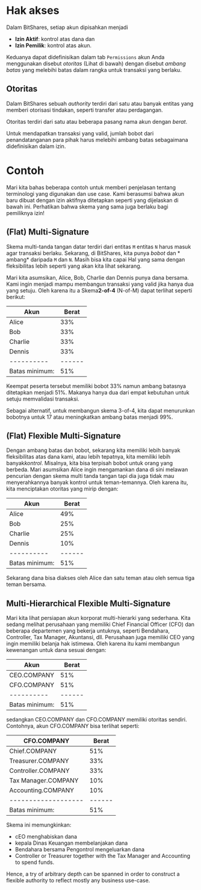 # Hak akses

Dalam BitShares, setiap akun dipisahkan menjadi

* **Izin Aktif**: kontrol atas dana dan
* **Izin Pemilik**: kontrol atas akun.

Keduanya dapat didefinisikan dalam tab `Permissions` akun Anda menggunakan disebut *otoritas* (Lihat di bawah) dengan disebut *ambang batas* yang melebihi batas dalam rangka untuk transaksi yang berlaku.

## Otoritas

Dalam BitShares sebuah *authority* terdiri dari satu atau banyak entitas yang memberi otorisasi tindakan, seperti transfer atau perdagangan.

Otoritas terdiri dari satu atau beberapa pasang nama akun dengan *berat*.

Untuk mendapatkan transaksi yang valid, jumlah bobot dari penandatanganan para pihak harus melebihi ambang batas sebagaimana didefinisikan dalam izin.

# Contoh

Mari kita bahas beberapa contoh untuk memberi penjelasan tentang terminologi yang digunakan dan use case. Kami berasumsi bahwa akun baru dibuat dengan izin aktifnya ditetapkan seperti yang dijelaskan di bawah ini. Perhatikan bahwa skema yang sama juga berlaku bagi pemiliknya izin!

## (Flat) Multi-Signature

Skema multi-tanda tangan datar terdiri dari entitas `M` entitas `N` harus masuk agar transaksi berlaku. Sekarang, di BitShares, kita punya *bobot* dan * ambang* daripada `M` dan `N`. Masih bisa kita capai Hal yang sama dengan fleksibilitas lebih seperti yang akan kita lihat sekarang.

Mari kita asumsikan, Alice, Bob, Charlie dan Dennis punya dana bersama. Kami ingin menjadi mampu membangun transaksi yang valid jika hanya dua yang setuju. Oleh karena itu a Skema**2-of-4** (N-of-M) dapat terlihat seperti berikut:

| Akun           | Berat    |
| -------------- | -------- |
| Alice          | 33%      |
| Bob            | 33%      |
| Charlie        | 33%      |
| Dennis         | 33%      |
| \---\---\----  | \---\--- |
| Batas minimum: | 51%      |

Keempat peserta tersebut memiliki bobot 33% namun ambang batasnya ditetapkan menjadi 51%. Makanya hanya dua dari empat kebutuhan untuk setuju memvalidasi transaksi.

Sebagai alternatif, untuk membangun skema 3-of-4, kita dapat menurunkan bobotnya untuk 17 atau meningkatkan ambang batas menjadi 99%.

## (Flat) Flexible Multi-Signature

Dengan ambang batas dan bobot, sekarang kita memiliki lebih banyak fleksibilitas atas dana kami, atau lebih tepatnya, kita memiliki lebih banyak*kontrol*. Misalnya, kita bisa terpisah bobot untuk orang yang berbeda. Mari asumsikan Alice ingin mengamankan dana di sini melawan pencurian dengan skema multi tanda tangan tapi dia juga tidak mau menyerahkannya banyak kontrol untuk teman-temannya. Oleh karena itu, kita menciptakan otoritas yang mirip dengan:

| Akun           | Berat    |
| -------------- | -------- |
| Alice          | 49%      |
| Bob            | 25%      |
| Charlie        | 25%      |
| Dennis         | 10%      |
| \---\---\----  | \---\--- |
| Batas minimum: | 51%      |

Sekarang dana bisa diakses oleh Alice dan satu teman atau oleh semua tiga teman bersama.

## Multi-Hierarchical Flexible Multi-Signature

Mari kita lihat persiapan akun korporat multi-hierarki yang sederhana. Kita sedang melihat perusahaan yang memiliki Chief Financial Officer (CFO) dan beberapa departemen yang bekerja untuknya, seperti Bendahara, Controller, Tax Manager, Akuntansi, dll. Perusahaan juga memiliki CEO yang ingin memiliki belanja hak istimewa. Oleh karena itu kami membangun kewenangan untuk dana sesuai dengan:

| Akun           | Berat    |
| -------------- | -------- |
| CEO.COMPANY    | 51%      |
| CFO.COMPANY    | 51%      |
| \---\---\----  | \---\--- |
| Batas minimum: | 51%      |

sedangkan CEO.COMPANY dan CFO.COMPANY memiliki otoritas sendiri. Contohnya, akun CFO.COMPANY bisa terlihat seperti:

| CFO.COMPANY               | Berat    |
| ------------------------- | -------- |
| Chief.COMPANY             | 51%      |
| Treasurer.COMPANY         | 33%      |
| Controller.COMPANY        | 33%      |
| Tax Manager.COMPANY       | 10%      |
| Accounting.COMPANY        | 10%      |
| \---\---\---\---\---\---- | \---\--- |
| Batas minimum:            | 51%      |

Skema ini memungkinkan:

* cEO menghabiskan dana
* kepala Dinas Keuangan membelanjakan dana
* Bendahara bersama Pengontrol mengeluarkan dana
* Controller or Treasurer together with the Tax Manager and Accounting to spend funds.

Hence, a try of arbitrary depth can be spanned in order to construct a flexible authority to reflect mostly any business use-case.